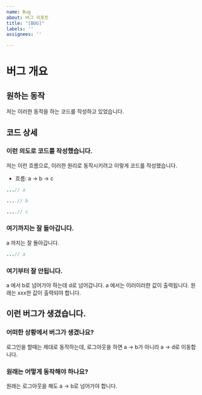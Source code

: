 ```yaml
---
name: Bug
about: 버그 리포트
title: "[BUG]"
labels: ''
assignees: ''

---
```


# 버그 개요
## 원하는 동작
저는 이러한 동작을 하는 코드를 작성하고 있었습니다.


## 코드 상세
### 이런 의도로 코드를 작성했습니다.
저는 이런 흐름으로, 이러한 원리로 동작시키려고 이렇게 코드를 작성했습니다.
- 흐름:
a -> b -> c
```java
...// a

....// b

....// c
```

### 여기까지는 잘 돌아갑니다.
a 까지는 잘 돌아갑니다.
```java
...// a
```
### 여기부터 잘 안됩니다.
a 에서 b로 넘어가야 하는데 d로 넘어갑니다.
a 에서는 이러이러한 값이 출력됩니다.
원래는 xxx한 값이 출력되야 합니다.

## 이런 버그가 생겼습니다.
### 어떠한 상황에서 버그가 생겼나요?
로그인을 할때는 제대로 동작하는데, 로그아웃을 하면 a -> b가 아니라 a -> d로 이동합니다.

### 원래는 어떻게 동작해야 하나요?
원래는 로그아웃을 해도 a -> b로 넘어가야 합니다.
